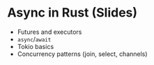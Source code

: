 # Async in Rust (Slides)

- Futures and executors
- `async`/`await`
- Tokio basics
- Concurrency patterns (join, select, channels)
